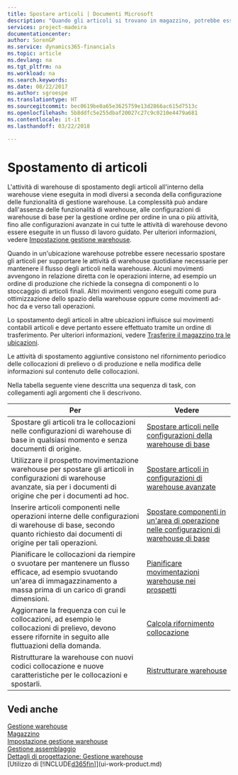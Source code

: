 ```yaml
---
title: Spostare articoli | Documenti Microsoft
description: "Quando gli articoli si trovano in magazzino, potrebbe essere necessario spostarli per supportare le attività di warehouse quotidiane necessarie per mantenere il flusso degli articoli nella warehouse. Alcuni movimenti avvengono in relazione diretta con le operazioni interne, ad esempio un ordine di produzione che richiede la consegna di componenti o lo stoccaggio di articoli finali. Altri movimenti vengono eseguiti come pura ottimizzazione dello spazio della warehouse oppure come movimenti ad-hoc da e verso tali operazioni."
services: project-madeira
documentationcenter: 
author: SorenGP
ms.service: dynamics365-financials
ms.topic: article
ms.devlang: na
ms.tgt_pltfrm: na
ms.workload: na
ms.search.keywords: 
ms.date: 08/22/2017
ms.author: sgroespe
ms.translationtype: HT
ms.sourcegitcommit: bec0619be0a65e3625759e13d2866ac615d7513c
ms.openlocfilehash: 5b8ddfc5e255dbaf20027c27c9c0210e4479a681
ms.contentlocale: it-it
ms.lasthandoff: 03/22/2018

---
```

# <a name="moving-items"></a>Spostamento di articoli
L'attività di warehouse di spostamento degli articoli all'interno della warehouse viene eseguita in modi diversi a seconda della configurazione delle funzionalità di gestione warehouse. La complessità può andare dall'assenza delle funzionalità di warehouse, alle configurazioni di warehouse di base per la gestione ordine per ordine in una o più attività, fino alle configurazioni avanzate in cui tutte le attività di warehouse devono essere eseguite in un flusso di lavoro guidato. Per ulteriori informazioni, vedere [Impostazione gestione warehouse](warehouse-setup-warehouse.md).

Quando in un'ubicazione warehouse potrebbe essere necessario spostare gli articoli per supportare le attività di warehouse quotidiane necessarie per mantenere il flusso degli articoli nella warehouse. Alcuni movimenti avvengono in relazione diretta con le operazioni interne, ad esempio un ordine di produzione che richiede la consegna di componenti o lo stoccaggio di articoli finali. Altri movimenti vengono eseguiti come pura ottimizzazione dello spazio della warehouse oppure come movimenti ad-hoc da e verso tali operazioni.

Lo spostamento degli articoli in altre ubicazioni influisce sui movimenti contabili articoli e deve pertanto essere effettuato tramite un ordine di trasferimento. Per ulteriori informazioni, vedere [Trasferire il magazzino tra le ubicazioni](inventory-how-transfer-between-locations.md).  

Le attività di spostamento aggiuntive consistono nel rifornimento periodico delle collocazioni di prelievo o di produzione e nella modifica delle informazioni sul contenuto delle collocazioni.  

 Nella tabella seguente viene descritta una sequenza di task, con collegamenti agli argomenti che li descrivono.   

|**Per**|**Vedere**|  
|------------|-------------|  
|Spostare gli articoli tra le collocazioni nelle configurazioni di warehouse di base in qualsiasi momento e senza documenti di origine.|[Spostare articoli nelle configurazioni della warehouse di base](warehouse-how-to-move-items-ad-hoc-in-basic-warehousing.md)|
|Utilizzare il prospetto movimentazione warehouse per spostare gli articoli in configurazioni di warehouse avanzate, sia per i documenti di origine che per i documenti ad hoc.|[Spostare articoli in configurazioni di warehouse avanzate](warehouse-how-to-move-items-in-advanced-warehousing.md)|  
|Inserire articoli componenti nelle operazioni interne delle configurazioni di warehouse di base, secondo quanto richiesto dai documenti di origine per tali operazioni.|[Spostare componenti in un'area di operazione nelle configurazioni di warehouse di base](warehouse-how-to-move-components-to-an-operation-area-in-basic-warehousing.md)|
|Pianificare le collocazioni da riempire o svuotare per mantenere un flusso efficace, ad esempio svuotando un'area di immagazzinamento a massa prima di un carico di grandi dimensioni.|[Pianificare movimentazioni warehouse nei prospetti](warehouse-how-to-plan-warehouse-movements-in-worksheets.md)|
|Aggiornare la frequenza con cui le collocazioni, ad esempio le collocazioni di prelievo, devono essere rifornite in seguito alle fluttuazioni della domanda.|[Calcola rifornimento collocazione](warehouse-how-to-calculate-bin-replenishment.md)|
|Ristrutturare la warehouse con nuovi codici collocazione e nuove caratteristiche per le collocazioni e spostarli.|[Ristrutturare warehouse](warehouse-how-to-restructure-warehouses.md)|  

## <a name="see-also"></a>Vedi anche  
[Gestione warehouse](warehouse-manage-warehouse.md)  
[Magazzino](inventory-manage-inventory.md)  
[Impostazione gestione warehouse](warehouse-setup-warehouse.md)     
[Gestione assemblaggio](assembly-assemble-items.md)    
[Dettagli di progettazione: Gestione warehouse](design-details-warehouse-management.md)  
[Utilizzo di [!INCLUDE[d365fin](includes/d365fin_md.md)]](ui-work-product.md)

